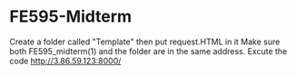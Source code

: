 # FE595-Midterm
Create a folder called "Template" then put request.HTML in it
Make sure both FE595_midterm(1) and the folder are in the same address.
Excute the code
http://3.86.59.123:8000/
